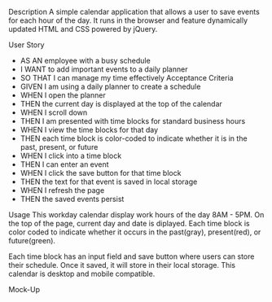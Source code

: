 Description
A simple calendar application that allows a user to save events for each hour of the day. It runs in the browser and feature dynamically updated HTML and CSS powered by jQuery.

User Story
- AS AN employee with a busy schedule
- I WANT to add important events to a daily planner
- SO THAT I can manage my time effectively
Acceptance Criteria
- GIVEN I am using a daily planner to create a schedule
- WHEN I open the planner
- THEN the current day is displayed at the top of the calendar
- WHEN I scroll down
- THEN I am presented with time blocks for standard business hours
- WHEN I view the time blocks for that day
- THEN each time block is color-coded to indicate whether it is in the past, present, or future
- WHEN I click into a time block
- THEN I can enter an event
- WHEN I click the save button for that time block
- THEN the text for that event is saved in local storage
- WHEN I refresh the page
- THEN the saved events persist

Usage
This workday calendar display work hours of the day 8AM - 5PM.
On the top of the page, current day and date is diplayed.
Each time block is color coded to indicate whether it occurs in the past(gray), present(red), or future(green).

Each time block has an input field and save button where users can store their schedule.
Once it saved, it will store in their local storage.
This calendar is desktop and mobile compatible.

Mock-Up